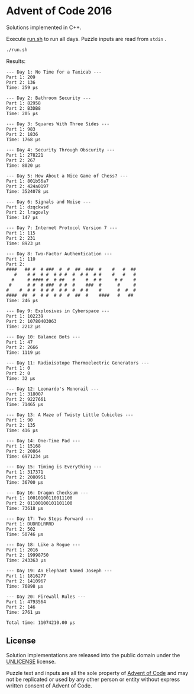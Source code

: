 # Advent of Code 2016

Solutions implemented in C++.

Execute [run.sh](run.sh) to run all days. Puzzle inputs are read from `stdin` .

```sh 
./run.sh 
```

Results:

```
--- Day 1: No Time for a Taxicab ---
Part 1: 209
Part 2: 136
Time: 259 μs

--- Day 2: Bathroom Security ---
Part 1: 82958
Part 2: B3DB8
Time: 205 μs

--- Day 3: Squares With Three Sides ---
Part 1: 983
Part 2: 1836
Time: 1768 μs

--- Day 4: Security Through Obscurity ---
Part 1: 278221
Part 2: 267
Time: 8020 μs

--- Day 5: How About a Nice Game of Chess? ---
Part 1: 801b56a7
Part 2: 424a0197
Time: 3524078 μs

--- Day 6: Signals and Noise ---
Part 1: dzqckwsd
Part 2: lragovly
Time: 147 μs

--- Day 7: Internet Protocol Version 7 ---
Part 1: 115
Part 2: 231
Time: 8923 μs

--- Day 8: Two-Factor Authentication ---
Part 1: 110
Part 2:
####   ## #  # ###  #  #  ##  ###  #    #   #  ##
   #    # #  # #  # # #  #  # #  # #    #   #   #
  #     # #### #  # ##   #    #  # #     # #    #
 #      # #  # ###  # #  #    ###  #      #     #
#    #  # #  # # #  # #  #  # #    #      #  #  #
####  ##  #  # #  # #  #  ##  #    ####   #   ##
Time: 246 μs

--- Day 9: Explosives in Cyberspace ---
Part 1: 102239
Part 2: 10780403063
Time: 2212 μs

--- Day 10: Balance Bots ---
Part 1: 47
Part 2: 2666
Time: 1119 μs

--- Day 11: Radioisotope Thermoelectric Generators ---
Part 1: 0
Part 2: 0
Time: 32 μs

--- Day 12: Leonardo's Monorail ---
Part 1: 318007
Part 2: 9227661
Time: 71465 μs

--- Day 13: A Maze of Twisty Little Cubicles ---
Part 1: 90
Part 2: 135
Time: 416 μs

--- Day 14: One-Time Pad ---
Part 1: 15168
Part 2: 20864
Time: 6971234 μs

--- Day 15: Timing is Everything ---
Part 1: 317371
Part 2: 2080951
Time: 36700 μs

--- Day 16: Dragon Checksum ---
Part 1: 10010100110011100
Part 2: 01100100101101100
Time: 73618 μs

--- Day 17: Two Steps Forward ---
Part 1: DUDRDLRRRD
Part 2: 502
Time: 50746 μs

--- Day 18: Like a Rogue ---
Part 1: 2016
Part 2: 19998750
Time: 243363 μs

--- Day 19: An Elephant Named Joseph ---
Part 1: 1816277
Part 2: 1410967
Time: 76898 μs

--- Day 20: Firewall Rules ---
Part 1: 4793564
Part 2: 146
Time: 2761 μs

Total time: 11074210.00 μs
```

## License

Solution implementations are released into the public domain under the [UNLICENSE](/UNLICENSE) license.

Puzzle text and inputs are all the sole property of [Advent of Code](https://adventofcode.com/) and may not be replicated or used by any other person or entity without express written consent of Advent of Code.
